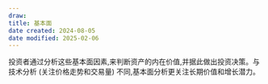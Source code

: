 ```yaml
---
draw:
title: 基本面
date created: 2024-08-05
date modified: 2025-02-06
---
```


投资者通过分析这些基本面因素,来判断资产的内在价值,并据此做出投资决策。与技术分析 (关注价格走势和交易量) 不同,基本面分析更关注长期价值和增长潜力。
